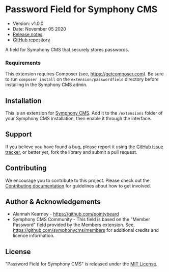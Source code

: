 # Password Field for Symphony CMS

-   Version: v1.0.0
-   Date: November 05 2020
-   [Release notes](https://github.com/pointybeard/passwordfield/blob/master/CHANGELOG.md)
-   [GitHub repository](https://github.com/pointybeard/passwordfield)

A field for Symphony CMS that securely stores passwords.

### Requirements

This extension requires Composer (see, <https://getcomposer.com>). Be sure to run `composer install` on the `extension/passwordfield` directory before installing in the Symphony CMS admin.

## Installation

This is an extension for [Symphony CMS](http://getsymphony.com). Add it to the `/extensions` folder of your Symphony CMS installation, then enable it through the interface.

## Support

If you believe you have found a bug, please report it using the [GitHub issue tracker](https://github.com/pointybeard/passwordfield/issues),
or better yet, fork the library and submit a pull request.

## Contributing

We encourage you to contribute to this project. Please check out the [Contributing documentation](https://github.com/pointybeard/passwordfield/blob/master/CONTRIBUTING.md) for guidelines about how to get involved.

## Author & Acknowledgements

-   Alannah Kearney - https://github.com/pointybeard
-   Symphony CMS Community - This field is based on the "Member Password" field provided by the Members extension. See, <https://github.com/symphonycms/members> for additional credits and licence information.

## License

"Password Field for Symphony CMS" is released under the [MIT License](http://www.opensource.org/licenses/MIT).
